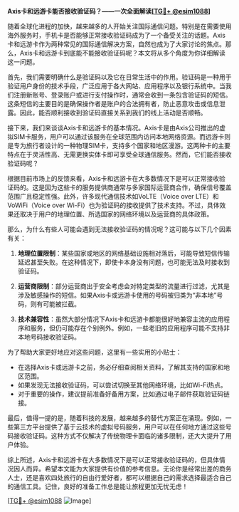 **Axis卡和远游卡能否接收验证码？——一次全面解读[[TG💪+ @esim1088](https://t.me/s/esim1088)]**

随着全球化进程的加快，越来越多的人开始关注国际通信问题。特别是在需要使用海外服务时，手机卡是否能够正常接收验证码成为了一个备受关注的话题。Axis卡和远游卡作为两种常见的国际通信解决方案，自然也成为了大家讨论的焦点。那么，Axis卡和远游卡到底能不能接收验证码呢？本文将从多个角度为你详细解读这一问题。

首先，我们需要明确什么是验证码以及它在日常生活中的作用。验证码是一种用于验证用户身份的技术手段，广泛应用于各大网站、应用程序以及银行系统中。当我们注册新账号、登录账户或进行支付操作时，通常会收到一条包含验证码的短信。这条短信的主要目的是确保操作者是账户的合法拥有者，防止恶意攻击或信息泄露。因此，能否顺利接收到验证码直接关系到我们的线上活动是否顺畅。

接下来，我们来谈谈Axis卡和远游卡的基本情况。Axis卡是由Axis公司推出的虚拟SIM卡服务，用户可以通过该服务在全球范围内访问本地网络资源。而远游卡则是专为旅行者设计的一种物理SIM卡，支持多个国家和地区漫游。这两种卡的主要特点在于灵活性高、无需更换实体卡即可享受全球通信服务。然而，它们能否接收验证码呢？

根据目前市场上的反馈来看，Axis卡和远游卡在大多数情况下是可以正常接收验证码的。这是因为这些卡的服务提供商通常与多家国际运营商合作，确保信号覆盖范围广且稳定性强。此外，许多现代通信技术如VoLTE（Voice over LTE）和VoWiFi（Voice over Wi-Fi）也为验证码的接收提供了技术支持。不过，具体效果还取决于用户的地理位置、所选国家的网络环境以及运营商的具体政策。

那么，为什么有些人可能会遇到无法接收验证码的情况呢？这可能与以下几个因素有关：

1. **地理位置限制**：某些国家或地区的网络基础设施相对落后，可能导致短信传输延迟甚至失败。在这种情况下，即使卡本身没有问题，也可能无法及时接收到验证码。

2. **运营商限制**：部分运营商出于安全考虑会对特定类型的流量进行过滤，尤其是涉及敏感操作的短信。如果Axis卡或远游卡使用的号码被归类为“非本地”号码，则有可能被拦截。

3. **技术兼容性**：虽然大部分情况下Axis卡和远游卡都能很好地兼容主流的应用程序和服务，但仍可能存在个别例外。例如，一些老旧的应用程序可能不支持非本地号码接收验证码。

为了帮助大家更好地应对这些问题，这里有一些实用的小贴士：

- 在选择Axis卡或远游卡之前，务必仔细查阅相关资料，了解其支持的国家和地区范围。
- 如果发现无法接收验证码，可以尝试切换至其他网络环境，比如Wi-Fi热点。
- 对于重要的操作，建议提前准备好备用方案，比如通过电子邮件获取验证码链接。

最后，值得一提的是，随着科技的发展，越来越多的替代方案正在涌现。例如，一些第三方平台提供了基于云技术的虚拟号码服务，用户可以在任何地方通过这些号码接收验证码。这种方式不仅解决了传统物理卡面临的诸多限制，还大大提升了用户体验。

综上所述，Axis卡和远游卡在大多数情况下是可以正常接收验证码的，但具体情况因人而异。希望本文能为大家提供有价值的参考信息。无论你是经常出差的商务人士，还是喜欢四处旅行的自由行爱好者，都可以根据自己的需求选择最适合自己的通信工具。记住，良好的准备工作总是能让旅程更加无忧无虑！

[[TG💪+ @esim1088](https://t.me/s/esim1088) ![Image](https://i.postimg.cc/4NQfJmqS/Snipaste-2025-05-13-00-14-12.png)]